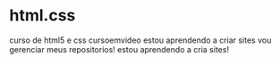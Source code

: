 # html.css
 curso de html5  e css cursoemvideo
estou aprendendo a criar sites vou gerenciar meus repositorios!
estou aprendendo a cria sites!